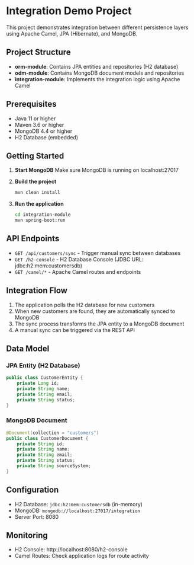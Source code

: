 # Integration Demo Project

This project demonstrates integration between different persistence layers using Apache Camel, JPA (Hibernate), and MongoDB.

## Project Structure

- **orm-module**: Contains JPA entities and repositories (H2 database)
- **odm-module**: Contains MongoDB document models and repositories
- **integration-module**: Implements the integration logic using Apache Camel

## Prerequisites

- Java 11 or higher
- Maven 3.6 or higher
- MongoDB 4.4 or higher
- H2 Database (embedded)

## Getting Started

1. **Start MongoDB**
   Make sure MongoDB is running on localhost:27017

2. **Build the project**
   ```bash
   mvn clean install
   ```

3. **Run the application**
   ```bash
   cd integration-module
   mvn spring-boot:run
   ```

## API Endpoints

- `GET /api/customers/sync` - Trigger manual sync between databases
- `GET /h2-console` - H2 Database Console (JDBC URL: jdbc:h2:mem:customersdb)
- `GET /camel/*` - Apache Camel routes and endpoints

## Integration Flow

1. The application polls the H2 database for new customers
2. When new customers are found, they are automatically synced to MongoDB
3. The sync process transforms the JPA entity to a MongoDB document
4. A manual sync can be triggered via the REST API

## Data Model

### JPA Entity (H2 Database)
```java
public class CustomerEntity {
    private Long id;
    private String name;
    private String email;
    private String status;
}
```

### MongoDB Document
```java
@Document(collection = "customers")
public class CustomerDocument {
    private String id;
    private String name;
    private String email;
    private String status;
    private String sourceSystem;
}
```

## Configuration

- H2 Database: `jdbc:h2:mem:customersdb` (in-memory)
- MongoDB: `mongodb://localhost:27017/integration`
- Server Port: 8080

## Monitoring

- H2 Console: http://localhost:8080/h2-console
- Camel Routes: Check application logs for route activity


